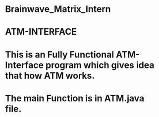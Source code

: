 # Brainwave_Matrix_Intern
# ATM-INTERFACE
# This is an Fully Functional ATM-Interface program which gives idea that how ATM works.
# The main Function is in ATM.java file. 
